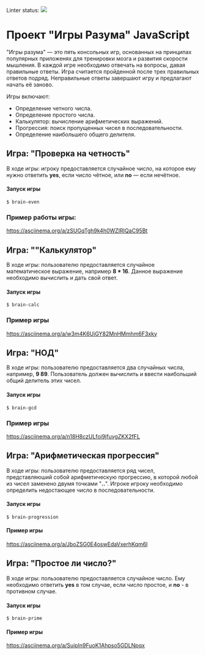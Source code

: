 Linter status:
<a href="https://codeclimate.com/github/TEAMREDSoldier/Mind_Games/maintainability"><img src="https://api.codeclimate.com/v1/badges/d64210de8ee29ebe79e2/maintainability" /></a>

# Проект "Игры Разума" JavaScript
"Игры разума" — это пять консольных игр, основанных на принципах популярных приложенях для тренировки мозга и развития скорости мышления. В каждой игре необходимо отвечать на вопросы, давая правильные ответы. Игра считается пройденной после трех правильных ответов подряд. Неправильные ответы завершают игру и предлагают начать её заново.

Игры включают:

- Определение четного числа.
- Определение простого числа.
- Калькулятор: вычисление арифметических выражений.
- Прогрессия: поиск пропущенных чисел в последовательности.
- Определение наибольшего общего делителя.

## Игра: "Проверка на четность"

В ходе игры: игроку предоставляется случайное число, на которое ему нужно ответить **yes**, если число чётное, или **no** — если нечётное.

#### Запуск игры

```
$ brain-even
``` 
### Пример работы игры:
https://asciinema.org/a/zSUGqTgh9k4h0WZIRIQaC95Bt

## Игра: ""Калькулятор"
В ходе игры: пользователю предоставляется случайное математическое выражение, например **8 * 16**. Данное выражение необходимо вычислить и дать свой ответ.

#### Запуск игры

```
$ brain-calc
```
### Пример игры
https://asciinema.org/a/w3m4K6UiGY82MnHMmhm6F3xky

## Игра: "НОД"
В ходе игры: пользователю предоставляется два случайных числа, например, **9 89**. Пользователь должен вычислить и ввести наибольший общий делитель этих чисел.
#### Запуск игры

```
$ brain-gcd
```
### Пример игры
https://asciinema.org/a/n18H8czULfoi9jfuvgZKX2fFL

## Игра: "Арифметическая прогрессия"
В ходе игры: пользователю предоставляется ряд чисел, представляюший собой арифметическую прогрессию, в которой любой из чисел заменено двумя точками "**..**". Игрокe игроку необходимо определить недостающее число в последовательности.
#### Запуск игры 

```
$ brain-progression
```
#### Пример игры
https://asciinema.org/a/JboZSG0E4oswEdaVxerhKqm6l

## Игра: "Простое ли число?"
В ходе игры: пользователю предоставляется случайное число. Ему необходимо ответить **yes** в том случае, если число простое, и **no** - в противном случае.
#### Запуск игры 
```
$ brain-prime
```
#### Пример игры
https://asciinema.org/a/Suipln9FuoK1Ahpso5GDLNpqx

